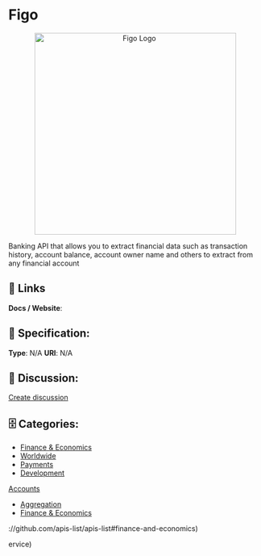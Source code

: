 # Figo
<p align="center">
    <img width="400" src="https://raw.githubusercontent.com/apis-list/apis-list/main/apis/figo/logo_256x256.png" alt="Figo Logo"/>
</p>

Banking API that allows you to extract financial data such as transaction history, account balance, account owner name and others to extract from any financial account

##  🔗 Links
**Docs / Website**: 

## 🧬 Specification:
**Type**: N/A
**URI**: N/A

## 💬 Discussion:
[Create discussion](https://github.com/apis-list/apis-list/discussions/new)

## 🗄️ Categories:
- [Finance & Economics](https://github.com/apis-list/apis-list#finance--economics)
- [Worldwide](https://github.com/apis-list/apis-list#worldwide)
- [Payments](https://github.com/apis-list/apis-list#payments)
- [Development](https://github.com/apis-list/apis-list#development)






 [Accounts](https://github.com/apis-list/apis-list#accounts)
- [Aggregation](https://github.com/apis-list/apis-list#aggregation)
- [Finance & Economics](https://github.com/apis-list/apis-list#finance-and-economics)







://github.com/apis-list/apis-list#finance-and-economics)



ervice)



